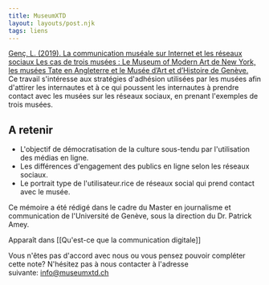 ```yaml
---
title: MuseumXTD
layout: layouts/post.njk
tags: liens
---
```

[Genç, L. (2019). La communication muséale sur Internet et les réseaux sociaux Les cas de trois musées : Le Museum of Modern Art de New York, les musées Tate en Angleterre et le Musée d’Art et d’Histoire de Genève.](https://archive-ouverte.unige.ch/authors/view/122548)   
Ce travail s'intéresse aux stratégies d'adhésion utilisées par les musées afin d'attirer les internautes et à ce qui poussent les internautes à prendre contact avec les musées sur les réseaux sociaux, en prenant l'exemples de trois musées. 


## A retenir
- L'objectif de démocratisation de la culture sous-tendu par l'utilisation des médias en ligne. 
- Les différences d'engagement des publics en ligne selon les réseaux sociaux. 
- Le portrait type de l'utilisateur.rice de réseaux social qui prend contact avec le musée.  
  
Ce mémoire a été rédigé dans le cadre du Master en journalisme et communication de l'Université de Genève, sous la direction du Dr. Patrick Amey. 


Apparaît dans [[Qu'est-ce que la communication digitale]]

Vous n'êtes pas d'accord avec nous ou vous pensez pouvoir compléter cette note? N'hésitez pas à nous contacter à l'adresse suivante: [info@museumxtd.ch](mailto:info@museumxtd.ch)